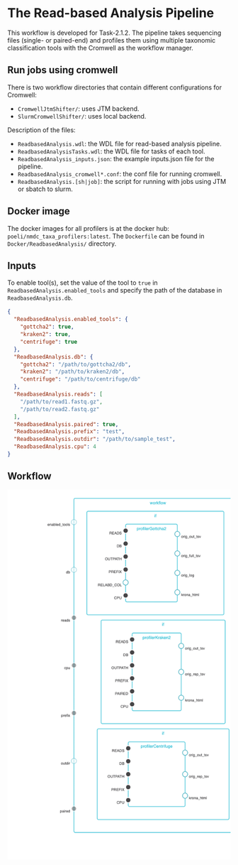 # The Read-based Analysis Pipeline

This workflow is developed for Task-2.1.2. The pipeline takes sequencing files (single- or paired-end) and profiles them using multiple taxonomic classification tools with the Cromwell as the workflow manager.

## Run jobs using cromwell

There is two workflow directories that contain different configurations for Cromwell:
 - `CromwellJtmShifter/`: uses JTM backend.
 - `SlurmCromwellShifter/`: uses local backend.

Description of the files:
 - `ReadbasedAnalysis.wdl`: the WDL file for read-based analysis pipeline.
 - `ReadbasedAnalysisTasks.wdl`: the WDL file for tasks of each tool.
 - `ReadbasedAnalysis_inputs.json`: the example inputs.json file for the pipeline.
 - `ReadbasedAnalysis_cromwell*.conf`: the conf file for running cromwell.
 - `ReadbasedAnalysis.[sh|job]`: the script for running with jobs using JTM or sbatch to slurm.

## Docker image

The docker images for all profilers is at the docker hub: `poeli/nmdc_taxa_profilers:latest`. The `Dockerfile` can be found in `Docker/ReadbasedAnalysis/` directory.

## Inputs

To enable tool(s), set the value of the tool to `true` in `ReadbasedAnalysis.enabled_tools` and specify the path of the database in `ReadbasedAnalysis.db`.

```json
{
  "ReadbasedAnalysis.enabled_tools": {
    "gottcha2": true,
    "kraken2": true,
    "centrifuge": true
  },
  "ReadbasedAnalysis.db": {
    "gottcha2": "/path/to/gottcha2/db",
    "kraken2": "/path/to/kraken2/db",
    "centrifuge": "/path/to/centrifuge/db"
  },
  "ReadbasedAnalysis.reads": [
    "/path/to/read1.fastq.gz",
    "/path/to/read2.fastq.gz"
  ],
  "ReadbasedAnalysis.paired": true,
  "ReadbasedAnalysis.prefix": "test",
  "ReadbasedAnalysis.outdir": "/path/to/sample_test",
  "ReadbasedAnalysis.cpu": 4
}
```

## Workflow
![workflow](../Docker/ReadbasedAnalysis/workflow.png)
